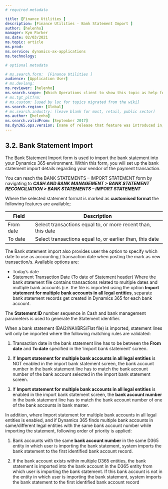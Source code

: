 ```yaml
---
# required metadata

title: [Finance Utilities ]
description: [Finance Utilities - Bank Statement Import ]
author: [helenho]
manager: Kym Parker
ms.date: 02/03/2021
ms.topic: article
ms.prod: 
ms.service: dynamics-ax-applications
ms.technology: 

# optional metadata

# ms.search.form:  [Finance Utilities ]
audience: [Application User]
# ms.devlang: 
ms.reviewer: [helenho]
ms.search.scope: [Which Operations client to show this topic as help for, to be set by content strategist, see list here: https://microsoft.sharepoint.com/teams/DynDoc/_layouts/15/WopiFrame.aspx?sourcedoc={23419e1c-eb64-42e9-aa9b-79875b428718}&action=edit&wd=target%28Core%20Dynamics%20AX%20CP%20requirements%2Eone%7C4CC185C0%2DEFAA%2D42CD%2D94B9%2D8F2A45E7F61A%2FVersions%20list%20for%20docs%20topics%7CC14BE630%2D5151%2D49D6%2D8305%2D554B5084593C%2F%29]
# ms.tgt_pltfrm: 
# ms.custom: [used by loc for topics migrated from the wiki]
ms.search.region: [Global]
# ms.search.industry: [leave blank for most, retail, public sector]
ms.author: [helenho]
ms.search.validFrom: [September 2017]
ms.dyn365.ops.version: [name of release that feature was introduced in, see list here: https://microsoft.sharepoint.com/teams/DynDoc/_layouts/15/WopiFrame.aspx?sourcedoc={23419e1c-eb64-42e9-aa9b-79875b428718}&action=edit&wd=target%28Core%20Dynamics%20AX%20CP%20requirements%2Eone%7C4CC185C0%2DEFAA%2D42CD%2D94B9%2D8F2A45E7F61A%2FVersions%20list%20for%20docs%20topics%7CC14BE630%2D5151%2D49D6%2D8305%2D554B5084593C%2F%29]
---
```


## 3.2.	Bank Statement Import 

The Bank Statement Import form is used to import the bank statement into your Dynamics 365 environment. 
Within this form, you will set up the bank statement import details regarding your vendor of the payment transaction. 

You can reach the  BANK STATEMENTS – IMPORT STATEMENT form by navigating to
***CASH AND BANK MANAGEMENT > BANK STATEMENT RECONCILIATION > BANK STATEMENTS – IMPORT STATEMENT***

Where the selected statement format is marked as **customised format** the following features are available; 

|    Field   |    Description   |
|-|-|
|   From date   |  Select transactions equal to, or more recent than, this date  |
|   To date   |  Select transactions equal to, or earlier than, this date  |
 
 The Bank statement import also provides user the option to specify which date to use as accounting / transaction date when posting the mark as new transaction/s. Available options are:
- Today’s date
- Statement Transaction Date (To date of Statement header)
Where the bank statement file contains transactions related to multiple dates and multiple bank accounts (i.e. the file is imported using the option **Import statement for multiple bank accounts in all legal entities**, separate bank statement records get created in Dynamics 365 for each bank account. 
 
The **Statement ID** number sequence in Cash and bank management parameters is used to generate the Statement identifier. 

When a bank statement (BAI2/NAI/BRS/Flat file) is imported, statement lines will only be imported where the following matching rules are validated:  
1.	Transaction date in the bank statement line has to be between the **From date** and **To date** specified in the ‘import bank statement’ screen.  

2.	If **Import statement for multiple bank accounts in all legal entities** is NOT enabled in the import bank statement screen, the bank account number in the bank statement line has to match the bank account number of the bank account selected in the import bank statement screen. 

3.	If **Import statement for multiple bank accounts in all legal entities** is enabled in the import bank statement screen, the **bank account number** in the bank statement line has to match the bank account number of one of the bank accounts in bank master. 

In addition, where Import statement for multiple bank accounts in all legal entities is enabled, and if Dynamics 365 finds multiple bank accounts in same/different legal entities with the same bank account number while importing the statement, following order of priority is applied: 

1.	Bank accounts with the same **bank account number** in the same D365 entity in which user is importing the bank statement, system imports the bank statement to the first identified bank account record. 

2.	If the bank account exists within multiple D365 entities, the bank statement is imported into the bank account in the D365 entity from which user is importing the bank statement. If this bank account is not in the entity in which user is importing the bank statement, system imports the bank statement to the first identified bank account record 

